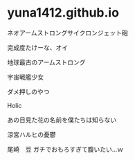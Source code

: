 # yuna1412.github.io

ネオアームストロングサイクロンジェット砲

完成度たけーな、オイ

地球最古のアームストロング

宇宙戦艦少女

ダメ押しのやつ

Holic

あの日見た花の名前を僕たちは知らない

涼宮ハルヒの憂鬱

尾崎　豆
ガチでおもろすぎて腹いたい...ｗ